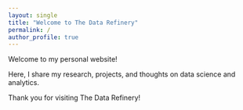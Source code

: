 ```yaml
---
layout: single
title: "Welcome to The Data Refinery"
permalink: /
author_profile: true
---
```

Welcome to my personal website!

Here, I share my research, projects, and thoughts on data science and analytics.

Thank you for visiting The Data Refinery!

